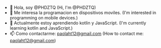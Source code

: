 - 👋 Hola, soy @PHDZTQ (Hi, I'm @PHDZTQ)
- 👀 Me interesa la programacion en dispositivos moviles. (I'm interested in programming on mobile devices.)
- 🌱 Actualmente estoy aprendiendo kotlin y JavaScript. (I'm currently learning kotlin and JavaScript.)
- 📫 Como contactarme: paolaht12@gmail.com (How to contact me: paolaht12@gmail.com)

<!---
PHDZTQ/PHDZTQ is a ✨ special ✨ repository because its `README.md` (this file) appears on your GitHub profile.
You can click the Preview link to take a look at your changes.
--->
